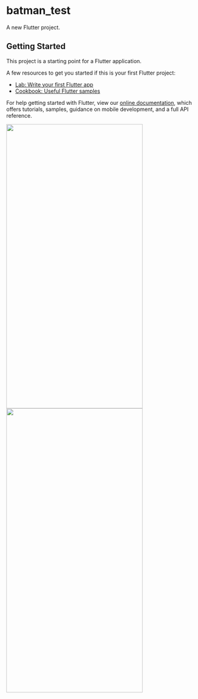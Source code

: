 # batman_test

A new Flutter project.

## Getting Started

This project is a starting point for a Flutter application.

A few resources to get you started if this is your first Flutter project:

- [Lab: Write your first Flutter app](https://flutter.dev/docs/get-started/codelab)
- [Cookbook: Useful Flutter samples](https://flutter.dev/docs/cookbook)

For help getting started with Flutter, view our
[online documentation](https://flutter.dev/docs), which offers tutorials,
samples, guidance on mobile development, and a full API reference.


<img src="https://user-images.githubusercontent.com/75329130/133673807-d627444a-a338-430a-9431-365278d3a637.jpg" width="360" height="750" /> <img src="https://user-images.githubusercontent.com/75329130/133673810-f811fd7a-53ac-41e4-b5d9-4e7ae2276466.jpg" width="360" height="750" />





